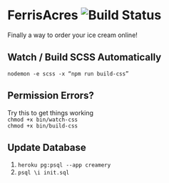 # FerrisAcres ![Build Status](https://travis-ci.org/rickrizzo/FerrisAcres.svg?branch=develop)  
Finally a way to order your ice cream online!

## Watch / Build SCSS Automatically
`nodemon -e scss -x “npm run build-css”`

## Permission Errors?
Try this to get things working   
`chmod +x bin/watch-css`  
`chmod +x bin/build-css`

## Update Database
1. `heroku pg:psql --app creamery`
2. `psql \i init.sql`

